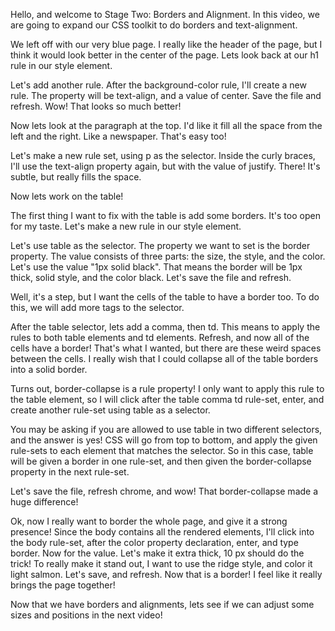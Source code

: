 Hello, and welcome to Stage Two: Borders and Alignment. In this video, we are going to expand our CSS toolkit to do borders and text-alignment.

We left off with our very blue page. I really like the header of the page, but I think it would look better in the center of the page. Lets look back at our h1 rule in our style element.

Let's add another rule. After the background-color rule, I'll create a new rule. The property will be text-align, and a value of center. Save the file and refresh. Wow! That looks so much better!

Now lets look at the paragraph at the top. I'd like it fill all the space from the left and the right. Like a newspaper. That's easy too!

Let's make a new rule set, using p as the selector. Inside the curly braces, I'll use the text-align property again, but with the value of justify. There! It's subtle, but really fills the space.

Now lets work on the table! 

The first thing I want to fix with the table is add some borders. It's too open for my taste. Let's make a new rule in our style element.

Let's use table as the selector. The property we want to set is the border property. The value consists of three parts: the size, the style, and the color. Let's use the value "1px solid black". That means the border will be 1px thick, solid style, and the color black. Let's save the file and refresh. 

Well, it's a step, but I want the cells of the table to have a border too. To do this, we will add more tags to the selector. 

After the table selector, lets add a comma, then td. This means to apply the rules to both table elements and td elements. Refresh, and now all of the cells have a border! That's what I wanted, but there are these weird spaces between the cells. I really wish that I could collapse all of the table borders into a solid border.

Turns out, border-collapse is a rule property! I only want to apply this rule to the table element, so I will click after the table comma td rule-set, enter, and create another rule-set using table as a selector.

You may be asking if you are allowed to use table in two different selectors, and the answer is yes! CSS will go from top to bottom, and apply the given rule-sets to each element that matches the selector. So in this case, table will be given a border in one rule-set, and then given the border-collapse property in the next rule-set.

Let's save the file, refresh chrome, and wow! That border-collapse made a huge difference!

Ok, now I really want to border the whole page, and give it a strong presence! Since the body contains all the rendered elements, I'll click into the body rule-set, after the color property declaration, enter, and type border. Now for the value. Let's make it extra thick, 10 px should do the trick! To really make it stand out, I want to use the ridge style, and color it light salmon. Let's save, and refresh. Now that is a border! I feel like it really brings the page together!

Now that we have borders and alignments, lets see if we can adjust some sizes and positions in the next video!